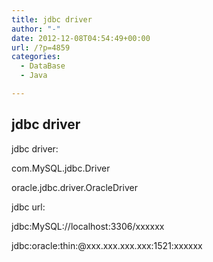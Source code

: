 ```yaml
---
title: jdbc driver
author: "-"
date: 2012-12-08T04:54:49+00:00
url: /?p=4859
categories:
  - DataBase
  - Java

---
```

## jdbc driver
jdbc driver:

com.MySQL.jdbc.Driver

oracle.jdbc.driver.OracleDriver


jdbc url:

jdbc:MySQL://localhost:3306/xxxxxx

jdbc:oracle:thin:@xxx.xxx.xxx.xxx:1521:xxxxxx